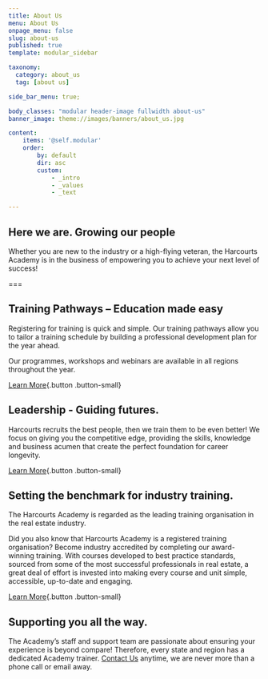 ```yaml
---
title: About Us
menu: About Us
onpage_menu: false
slug: about-us
published: true
template: modular_sidebar

taxonomy:
  category: about_us
  tag: [about us]

side_bar_menu: true;

body_classes: "modular header-image fullwidth about-us"
banner_image: theme://images/banners/about_us.jpg

content:
    items: '@self.modular'
    order:
        by: default
        dir: asc
        custom:
            - _intro
            - _values
            - _text

---
```


## Here we are. Growing our people
Whether you are new to the industry or a high-flying veteran, the Harcourts Academy is in the business of empowering you to achieve your next level of success!

===

## Training Pathways – Education made easy
Registering for training is quick and simple. Our training pathways allow you to tailor a training schedule by building a professional development plan for the year ahead. 

Our programmes, workshops and webinars are available in all regions throughout the year.

[Learn More](/courses/training-pathways){.button .button-small}


## Leadership - Guiding futures.
Harcourts recruits the best people, then we train them to be even better! We focus on giving you the competitive edge, providing the skills, knowledge and business acumen that create the perfect foundation for career longevity. 

[Learn More](/courses/leadership/future-leaders-programme){.button .button-small}


## Setting the benchmark for industry training.
The Harcourts Academy is regarded as the leading training organisation in the real estate industry.

Did you also know that Harcourts Academy is a registered training organisation? Become industry accredited by completing our award-winning training. With courses developed to best practice standards, sourced from some of the most successful professionals in real estate, a great deal of effort is invested into making every course and unit simple, accessible, up-to-date and engaging. 

[Learn More](/get-qualified){.button .button-small}

## Supporting you all the way.
The Academy’s staff and support team are passionate about ensuring your experience is beyond compare! 
Therefore, every state and region has a dedicated Academy trainer. [Contact Us](/about-us/contact-us) anytime, we are never more than a phone call or email away.
